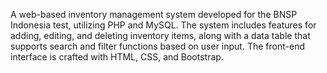 A web-based inventory management system developed for the BNSP Indonesia test, utilizing PHP and MySQL. The system includes features for adding, editing, and deleting inventory items, along with a data table that supports search and filter functions based on user input. The front-end interface is crafted with HTML, CSS, and Bootstrap.
